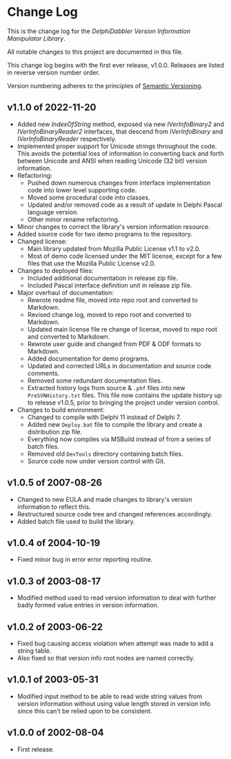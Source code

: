 
# Change Log

This is the change log for the _DelphiDabbler Version Information Manipulator Library_.

All notable changes to this project are documented in this file.

This change log begins with the first ever release, v1.0.0. Releases are listed in reverse version number order.

Version numbering adheres to the principles of [Semantic Versioning](https://semver.org/spec/v2.0.0.html).

## v1.1.0 of 2022-11-20

+ Added new _IndexOfString_ method, exposed via new _IVerInfoBinary2_ and _IVerInfoBinaryReader2_ interfaces, that descend from _IVerInfoBinary_ and _IVerInfoBinaryReader_ respectively.
+ Implemented proper support for Unicode strings throughout the code. This avoids the potential loss of information in converting back and forth between Unicode and ANSI when reading Unicode (32 bit) version information.
+ Refactoring:
    + Pushed down numerous changes from interface implementation code into lower level supporting code.
    + Moved some procedural code into classes.
    + Updated and/or removed code as a result of update in Delphi Pascal language version.
    + Other minor rename refactoring.
+ Minor changes to correct the library's version information resource.
+ Added source code for two demo programs to the repository.
+ Changed license:
    + Main library updated from Mozilla Public License v1.1 to v2.0.
    + Most of demo code licensed under the MIT license, except for a few files that use the Mozilla Public License v2.0.
+ Changes to deployed files:
    + Included additional documentation in release zip file.
    + Included Pascal interface definition unit in release zip file.
+ Major overhaul of documentation:
    + Rewrote readme file, moved into repo root and converted to Markdown.
    + Revised change log, moved to repo root and converted to Markdown.
    + Updated main license file re change of license, moved to repo root and converted to Markdown.
    + Rewrote user guide and changed from PDF & ODF formats to Markdown.
    + Added documentation for demo programs.
    + Updated and corrected URLs in documentation and source code comments.
    + Removed some redundant documentation files.
    + Extracted history logs from source & `.phf` files into new `PreSVNHistory.txt` files. This file now contains the update history up to release v1.0.5, prior to bringing the project under version control.
+ Changes to build environment:
    + Changed to compile with Delphi 11 instead of Delphi 7.
    + Added new `Deploy.bat` file to compile the library and create a distribution zip file.
    + Everything now compiles via MSBuild instead of from a series of batch files.
    + Removed old `DevTools` directory containing batch files.
    + Source code now under version control with Git.

## v1.0.5 of 2007-08-26

+ Changed to new EULA and made changes to library's version information to reflect this.
+ Restructured source code tree and changed references accordingly.
+ Added batch file used to build the library.

## v1.0.4 of 2004-10-19

+ Fixed minor bug in error error reporting routine.

## v1.0.3 of 2003-08-17

+ Modified method used to read version information to deal with further badly formed value entries in version information.

## v1.0.2 of 2003-06-22

+ Fixed bug causing access violation when attempt was made to add a string table.
+ Also fixed so that version info root nodes are named correctly.

## v1.0.1 of 2003-05-31

+ Modified input method to be able to read wide string values from version information without using value length stored in version info since this can't be relied upon to be consistent.

## v1.0.0 of 2002-08-04

+ First release.
